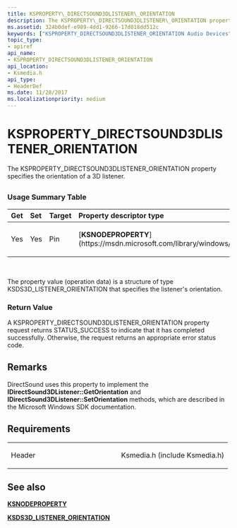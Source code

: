 ```yaml
---
title: KSPROPERTY\_DIRECTSOUND3DLISTENER\_ORIENTATION
description: The KSPROPERTY\_DIRECTSOUND3DLISTENER\_ORIENTATION property specifies the orientation of a 3D listener.
ms.assetid: 324b0def-e989-4dd1-9266-17d018dd512c
keywords: ["KSPROPERTY_DIRECTSOUND3DLISTENER_ORIENTATION Audio Devices"]
topic_type:
- apiref
api_name:
- KSPROPERTY_DIRECTSOUND3DLISTENER_ORIENTATION
api_location:
- Ksmedia.h
api_type:
- HeaderDef
ms.date: 11/28/2017
ms.localizationpriority: medium
---
```


# KSPROPERTY\_DIRECTSOUND3DLISTENER\_ORIENTATION


The KSPROPERTY\_DIRECTSOUND3DLISTENER\_ORIENTATION property specifies the orientation of a 3D listener.

## <span id="ddk_ksproperty_directsound3dlistener_orientation_ks"></span><span id="DDK_KSPROPERTY_DIRECTSOUND3DLISTENER_ORIENTATION_KS"></span>


### <span id="Usage_Summary_Table"></span><span id="usage_summary_table"></span><span id="USAGE_SUMMARY_TABLE"></span>Usage Summary Table

<table>
<colgroup>
<col width="20%" />
<col width="20%" />
<col width="20%" />
<col width="20%" />
<col width="20%" />
</colgroup>
<thead>
<tr class="header">
<th align="left">Get</th>
<th align="left">Set</th>
<th align="left">Target</th>
<th align="left">Property descriptor type</th>
<th align="left">Property value type</th>
</tr>
</thead>
<tbody>
<tr class="odd">
<td align="left"><p>Yes</p></td>
<td align="left"><p>Yes</p></td>
<td align="left"><p>Pin</p></td>
<td align="left"><p>[<strong>KSNODEPROPERTY</strong>](https://msdn.microsoft.com/library/windows/hardware/ff537143)</p></td>
<td align="left"><p>[<strong>KSDS3D_LISTENER_ORIENTATION</strong>](https://msdn.microsoft.com/library/windows/hardware/ff537119)</p></td>
</tr>
</tbody>
</table>

 

The property value (operation data) is a structure of type KSDS3D\_LISTENER\_ORIENTATION that specifies the listener's orientation.

### <span id="Return_Value"></span><span id="return_value"></span><span id="RETURN_VALUE"></span>Return Value

A KSPROPERTY\_DIRECTSOUND3DLISTENER\_ORIENTATION property request returns STATUS\_SUCCESS to indicate that it has completed successfully. Otherwise, the request returns an appropriate error status code.

Remarks
-------

DirectSound uses this property to implement the **IDirectSound3DListener::GetOrientation** and **IDirectSound3DListener::SetOrientation** methods, which are described in the Microsoft Windows SDK documentation.

Requirements
------------

<table>
<colgroup>
<col width="50%" />
<col width="50%" />
</colgroup>
<tbody>
<tr class="odd">
<td align="left"><p>Header</p></td>
<td align="left">Ksmedia.h (include Ksmedia.h)</td>
</tr>
</tbody>
</table>

## <span id="see_also"></span>See also


[**KSNODEPROPERTY**](https://msdn.microsoft.com/library/windows/hardware/ff537143)

[**KSDS3D\_LISTENER\_ORIENTATION**](https://msdn.microsoft.com/library/windows/hardware/ff537119)

 

 






